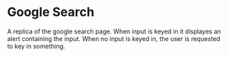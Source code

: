 # Google Search

A replica of the google search page.
When input is keyed in it displayes an alert containing the input.
When no input is keyed in, the user is requested to key in something.
